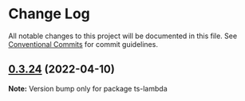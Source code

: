 # Change Log

All notable changes to this project will be documented in this file.
See [Conventional Commits](https://conventionalcommits.org) for commit guidelines.

## [0.3.24](https://github.com/iac-factory/aws-lambda/compare/ts-lambda@0.3.23...ts-lambda@0.3.24) (2022-04-10)

**Note:** Version bump only for package ts-lambda
